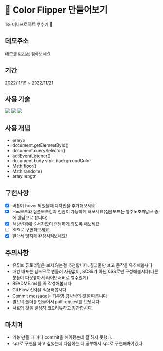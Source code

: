 # 📌 Color Flipper 만들어보기

1조 미니프로젝트 뿌수기 🦾

## 데모주소

데모를 [여기서](https://vannilla-js-basic-project-1-background-color.netlify.app/index.html) 찾아보세요

## 기간
2022/11/19 ~ 2022/11/21

## 사용 기술
<img src="https://img.shields.io/badge/html5-E34F26?style=for-the-badge&logo=html5&logoColor=white">
<img src="https://img.shields.io/badge/css-1572B6?style=for-the-badge&logo=css3&logoColor=white">
<img src="https://img.shields.io/badge/JavaScript-F7DF1E?style=for-the-badge&logo=javascript&logoColor=black">

## 사용 개념
- arrays
- document.getElementById()
- document.querySelector()
- addEventListener()
- document.body.style.backgroundColor
- Math.floor()
- Math.random()
- array.length

## 구현사항

- [x] 버튼이 hover 되었을때 디자인을 추가해보세요
- [x] Hex모드와 심플모드간의 전환이 가능하게 해보세요(심플모드는 빨주노초파남보 중에 랜덤으로 합니다)
- [x] 색상변경에 순서가없이 랜덤하게 되도록 해보세요
- [ ] SPA로 구현해보세요
- [x] 알아서 멋지게 완성시켜보세요!

## 주의사항

- 유튜브 튜토리얼은 보지 않는걸 추천합니다. 결과물만 보고 동작을 유추해봅시다
- 매번 배포는 힘드므로 번들러 사용없이, SCSS가 아닌 CSS로만 구성해봅시다(다른분들이 다운받아서 라이브서버로 열수있게)
- README.md를 꼭 작성해봅시다
- Git Flow 전략을 적용해봅시다
- Commit message는 최우영 강사님의 것을 따릅니다
- 별도의 폴더를 만들어서 pull request를 보냅니다
- 서로의 것을 열심히 코드리뷰하고 칭찬합시다!

## 마치며
- 기능 만들 때 마다 commit을 해야했는데 잘 하지 못했다..
- spa로 구현을 하고 싶었는데 다음에는 더 공부해서 spa로 구현해봐야겠다.
